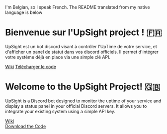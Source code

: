 I'm Belgian, so I speak French. The README translated from my native language is below
# Bienvenue sur l'UpSight project ! 🇫🇷

UpSight est un bot discord visant à contrôler l'UpTime de votre service, et d'afficher un panel de statut dans vos discord officiels. Il permet d'intégrer votre système déjà en place via une simple clé API.

[Wiki](https://github.com/Sumsumiya/UpSight/wiki)
[Télécharger le code](https://github.com/Sumsumiya/UpSight/archive/refs/heads/main.zip)

# Welcome to the UpSight Project! 🇬🇧

UpSight is a Discord bot designed to monitor the uptime of your service and display a status panel in your official Discord servers. It allows you to integrate your existing system using a simple API key.

[Wiki](https://github.com/Sumsumiya/UpSight/wiki)  
[Download the Code](https://github.com/Sumsumiya/UpSight/archive/refs/heads/main.zip)